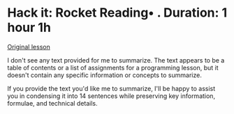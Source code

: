 # Hack it: Rocket Reading• . Duration: 1 hour 1h

[Original lesson](https://www.coursera.org/learn/uol-introduction-to-programming-1/supplement/Ob49J/hack-it-rocket)

I don't see any text provided for me to summarize. The text appears to be a table of contents or a list of assignments for a programming lesson, but it doesn't contain any specific information or concepts to summarize.

If you provide the text you'd like me to summarize, I'll be happy to assist you in condensing it into 14 sentences while preserving key information, formulae, and technical details.

